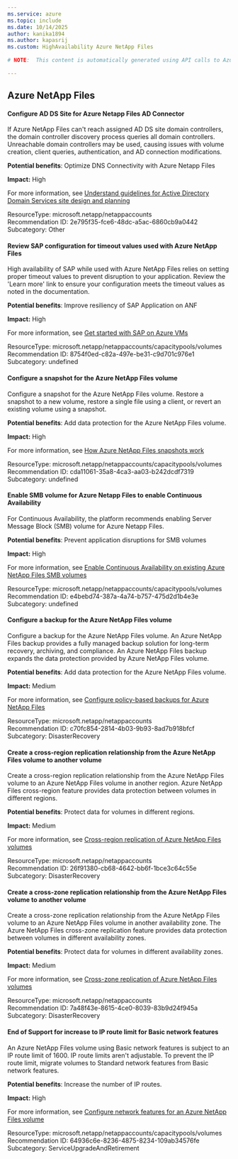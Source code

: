 ```yaml
---
ms.service: azure
ms.topic: include
ms.date: 10/14/2025
author: kanika1894
ms.author: kapasrij
ms.custom: HighAvailability Azure NetApp Files
  
# NOTE:  This content is automatically generated using API calls to Azure. Any edits made on these files will be overwritten in the next run of the script. 
  
---
```

  
## Azure NetApp Files  
  
<!--2e795f35-fce6-48dc-a5ac-6860cb9a0442_begin-->

#### Configure AD DS Site for Azure Netapp Files AD Connector  
  
If Azure NetApp Files can't reach assigned AD DS site domain controllers, the domain controller discovery process queries all domain controllers. Unreachable domain controllers may be used, causing issues with volume creation, client queries, authentication, and AD connection modifications.  
  
**Potential benefits**: Optimize DNS Connectivity with Azure Netapp Files  

**Impact:** High
  
For more information, see [Understand guidelines for Active Directory Domain Services site design and planning ](https://aka.ms/anfsitescoping)  

ResourceType: microsoft.netapp/netappaccounts  
Recommendation ID: 2e795f35-fce6-48dc-a5ac-6860cb9a0442  
Subcategory: Other

<!--2e795f35-fce6-48dc-a5ac-6860cb9a0442_end-->



<!--8754f0ed-c82a-497e-be31-c9d701c976e1_begin-->

#### Review SAP configuration for timeout values used with Azure NetApp Files  
  
High availability of SAP while used with Azure NetApp Files relies on setting proper timeout values to prevent disruption to your application. Review the 'Learn more' link to ensure your configuration meets the timeout values as noted in the documentation.  
  
**Potential benefits**: Improve resiliency of SAP Application on ANF  

**Impact:** High
  
For more information, see [Get started with SAP on Azure VMs](/azure/sap/workloads/get-started)  

ResourceType: microsoft.netapp/netappaccounts/capacitypools/volumes  
Recommendation ID: 8754f0ed-c82a-497e-be31-c9d701c976e1  
Subcategory: undefined

<!--8754f0ed-c82a-497e-be31-c9d701c976e1_end-->


<!--cda11061-35a8-4ca3-aa03-b242dcdf7319_begin-->

#### Configure a snapshot for the Azure NetApp Files volume  
  
Configure a snapshot for the Azure NetApp Files volume. Restore a snapshot to a new volume, restore a single file using a client, or revert an existing volume using a snapshot.  
  
**Potential benefits**: Add data protection for the Azure NetApp Files volume.  

**Impact:** High
  
For more information, see [How Azure NetApp Files snapshots work](/azure/azure-netapp-files/snapshots-introduction)  

ResourceType: microsoft.netapp/netappaccounts/capacitypools/volumes  
Recommendation ID: cda11061-35a8-4ca3-aa03-b242dcdf7319  
Subcategory: undefined

<!--cda11061-35a8-4ca3-aa03-b242dcdf7319_end-->






<!--e4bebd74-387a-4a74-b757-475d2d1b4e3e_begin-->

#### Enable SMB volume for Azure Netapp Files to enable Continuous Availability  
  
For Continuous Availability, the platform recommends enabling Server Message Block (SMB) volume for Azure Netapp Files.  
  
**Potential benefits**: Prevent application disruptions for SMB volumes  

**Impact:** High
  
For more information, see [Enable Continuous Availability on existing Azure NetApp Files SMB volumes](https://aka.ms/anfdoc-continuous-availability)  

ResourceType: microsoft.netapp/netappaccounts/capacitypools/volumes  
Recommendation ID: e4bebd74-387a-4a74-b757-475d2d1b4e3e  
Subcategory: undefined

<!--e4bebd74-387a-4a74-b757-475d2d1b4e3e_end-->


<!--c70fc854-2814-4b03-9b93-8ad7b918bfcf_begin-->

#### Configure a backup for the Azure NetApp Files volume  
  
Configure a backup for the Azure NetApp Files volume. An Azure NetApp Files backup provides a fully managed backup solution for long-term recovery, archiving, and compliance. An Azure NetApp Files backup expands the data protection provided by Azure NetApp Files volume.  
  
**Potential benefits**: Add data protection for the Azure NetApp Files volume.  

**Impact:** Medium
  
For more information, see [Configure policy-based backups for Azure NetApp Files](/azure/azure-netapp-files/backup-configure-policy-based)  

ResourceType: microsoft.netapp/netappaccounts  
Recommendation ID: c70fc854-2814-4b03-9b93-8ad7b918bfcf  
Subcategory: DisasterRecovery

<!--c70fc854-2814-4b03-9b93-8ad7b918bfcf_end-->



<!--26f91380-cb68-4642-bb6f-1bce3c64c55e_begin-->

#### Create a cross-region replication relationship from the Azure NetApp Files volume to another volume  
  
Create a cross-region replication relationship from the Azure NetApp Files volume to an Azure NetApp Files volume in another region. Azure NetApp Files cross-region feature provides data protection between volumes in different regions.  
  
**Potential benefits**: Protect data for volumes in different regions.  

**Impact:** Medium
  
For more information, see [Cross-region replication of Azure NetApp Files volumes](/azure/azure-netapp-files/cross-region-replication-introduction)  

ResourceType: microsoft.netapp/netappaccounts  
Recommendation ID: 26f91380-cb68-4642-bb6f-1bce3c64c55e  
Subcategory: DisasterRecovery

<!--26f91380-cb68-4642-bb6f-1bce3c64c55e_end-->


<!--7a48f43e-8615-4ce0-8039-83b9d24f945a_begin-->

#### Create a cross-zone replication relationship from the Azure NetApp Files volume to another volume  
  
Create a cross-zone replication relationship from the Azure NetApp Files volume to an Azure NetApp Files volume in another availability zone. The Azure NetApp Files cross-zone replication feature provides data protection between volumes in different availability zones.  
  
**Potential benefits**: Protect data for volumes in different availability zones.  

**Impact:** Medium
  
For more information, see [Cross-zone replication of Azure NetApp Files volumes](/azure/azure-netapp-files/cross-zone-replication-introduction)  

ResourceType: microsoft.netapp/netappaccounts  
Recommendation ID: 7a48f43e-8615-4ce0-8039-83b9d24f945a  
Subcategory: DisasterRecovery

<!--7a48f43e-8615-4ce0-8039-83b9d24f945a_end-->


<!--64936c6e-8236-4875-8234-109ab34576fe_begin-->

#### End of Support for increase to IP route limit for Basic network features  
  
An Azure NetApp Files volume using Basic network features is subject to an IP route limit of 1600. IP route limits aren't adjustable. To prevent the IP route limit, migrate volumes to Standard network features from Basic network features.  
  
**Potential benefits**: Increase the number of IP routes.  

**Impact:** High
  
For more information, see [Configure network features for an Azure NetApp Files volume](https://aka.ms/standardnetwork)  

ResourceType: microsoft.netapp/netappaccounts/capacitypools/volumes  
Recommendation ID: 64936c6e-8236-4875-8234-109ab34576fe  
Subcategory: ServiceUpgradeAndRetirement

<!--64936c6e-8236-4875-8234-109ab34576fe_end-->

<!--articleBody-->
